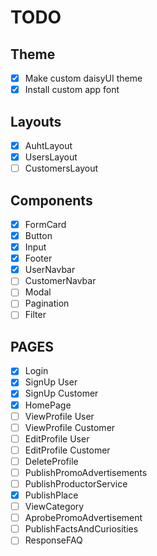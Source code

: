 # TODO

## Theme

- [x] Make custom daisyUI theme
- [x] Install custom app font

## Layouts

- [x] AuhtLayout
- [x] UsersLayout
- [ ] CustomersLayout

## Components

- [x] FormCard
- [x] Button
- [x] Input
- [x] Footer
- [x] UserNavbar
- [ ] CustomerNavbar
- [ ] Modal
- [ ] Pagination
- [ ] Filter

## PAGES

- [x] Login
- [x] SignUp User
- [x] SignUp Customer
- [x] HomePage
- [ ] ViewProfile User
- [ ] ViewProfile Customer
- [ ] EditProfile User
- [ ] EditProfile Customer
- [ ] DeleteProfile
- [ ] PublishPromoAdvertisements
- [ ] PublishProductorService
- [x] PublishPlace
- [ ] ViewCategory
- [ ] AprobePromoAdvertisement
- [ ] PublishFactsAndCuriosities
- [ ] ResponseFAQ
